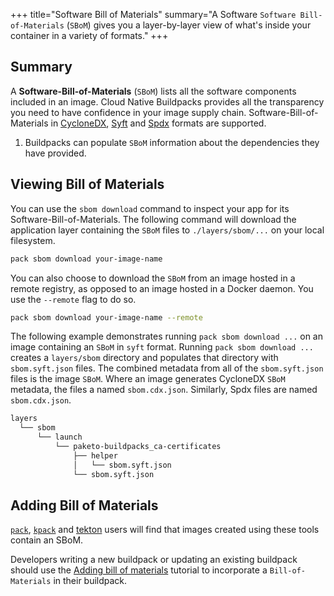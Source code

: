 +++
title="Software Bill of Materials"
summary="A Software `Software Bill-of-Materials` (`SBoM`) gives you a layer-by-layer view of what's inside your container in a variety of formats."
+++

## Summary

A **Software-Bill-of-Materials** (`SBoM`) lists all the software components included in an image.  Cloud Native Buildpacks provides all the transparency you need to have confidence in your image supply chain.  Software-Bill-of-Materials in [CycloneDX](https://cyclonedx.org/), [Syft](https://github.com/anchore/syft) and [Spdx](https://spdx.dev/) formats are supported.

1. Buildpacks can populate `SBoM` information about the dependencies they have provided.

## Viewing Bill of Materials

You can use the `sbom download` command to inspect your app for its Software-Bill-of-Materials. The following command will download the application layer containing the `SBoM` files to `./layers/sbom/...` on your local filesystem.

```bash
pack sbom download your-image-name
```

You can also choose to download the `SBoM` from an image hosted in a remote registry, as opposed to an image hosted in a Docker daemon. You use the `--remote` flag to do so.

```bash
pack sbom download your-image-name --remote
```

The following example demonstrates  running `pack sbom download ...` on an image containing an `SBoM` in  `syft` format.  Running `pack sbom download ...` creates a `layers/sbom` directory and populates that directory with `sbom.syft.json` files.  The combined metadata from all of the `sbom.syft.json` files is the image `SBoM`. Where an image generates CycloneDX `SBoM` metadata, the files a named `sbom.cdx.json`. Similarly, Spdx files are named `sbom.cdx.json`.

```bash
layers
  └── sbom
      └── launch
          └── paketo-buildpacks_ca-certificates
              ├── helper
              │   └── sbom.syft.json
              └── sbom.syft.json
```

## Adding Bill of Materials

[`pack`](https://github.com/buildpacks/pack), [`kpack`](https://github.com/pivotal/kpack) and [tekton](https://tekton.dev/) users will find that images created using these tools contain an SBoM.

Developers writing a new buildpack or updating an existing buildpack should use the [Adding bill of materials][adding-bill-of-materials] tutorial to incorporate a `Bill-of-Materials` in their buildpack.

[adding-bill-of-materials]: /docs/buildpack-author-guide/create-buildpack/adding-bill-of-materials/
